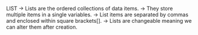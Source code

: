 LIST
-> Lists are the ordered collections of data items.
-> They store multiple items in a single variables.
-> List items are separated by commas and enclosed within square brackets[].
-> Lists are changeable meaning we can alter them after creation.
